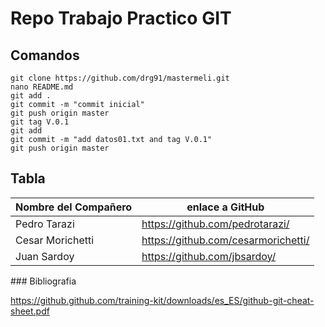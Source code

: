# Repo Trabajo Practico GIT

## Comandos

```shell
git clone https://github.com/drg91/mastermeli.git
nano README.md
git add .
git commit -m "commit inicial"
git push origin master
git tag V.0.1
git add
git commit -m "add datos01.txt and tag V.0.1"
git push origin master
```
## Tabla

|  Nombre del Compañero |  enlace a GitHub |
| ---------- | ---------- |
| Pedro Tarazi  | https://github.com/pedrotarazi/   |
| Cesar Morichetti   | https://github.com/cesarmorichetti/   |
| Juan Sardoy   | https://github.com/jbsardoy/   |



### Bibliografia

https://github.github.com/training-kit/downloads/es_ES/github-git-cheat-sheet.pdf
